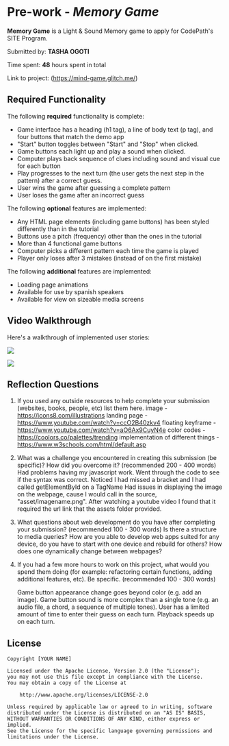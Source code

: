 # Pre-work - *Memory Game*

**Memory Game** is a Light & Sound Memory game to apply for CodePath's SITE Program. 

Submitted by: **TASHA OGOTI**

Time spent: **48** hours spent in total

Link to project: (https://mind-game.glitch.me/)

## Required Functionality

The following **required** functionality is complete:

* Game interface has a heading (h1 tag), a line of body text (p tag), and four buttons that match the demo app
* "Start" button toggles between "Start" and "Stop" when clicked. 
* Game buttons each light up and play a sound when clicked. 
* Computer plays back sequence of clues including sound and visual cue for each button
* Play progresses to the next turn (the user gets the next step in the pattern) after a correct guess. 
* User wins the game after guessing a complete pattern
* User loses the game after an incorrect guess

The following **optional** features are implemented:

* Any HTML page elements (including game buttons) has been styled differently than in the tutorial
* Buttons use a pitch (frequency) other than the ones in the tutorial
* More than 4 functional game buttons
* Computer picks a different pattern each time the game is played
* Player only loses after 3 mistakes (instead of on the first mistake)

The following **additional** features are implemented:

- Loading page animations
- Available for use by spanish speakers
- Available for view on sizeable media screens 

## Video Walkthrough

Here's a walkthrough of implemented user stories:

![](https://i.imgur.com/eEyaagy.gif)

![](https://i.imgur.com/gXfQlMI.gif)

## Reflection Questions
1. If you used any outside resources to help complete your submission (websites, books, people, etc) list them here. 
image - https://icons8.com/illustrations
landing page - https://www.youtube.com/watch?v=ccO2B40zkv4
floating keyframe - https://www.youtube.com/watch?v=aO6Ax9CuyN4e
color codes - https://coolors.co/palettes/trending
implementation of different things - https://www.w3schools.com/html/default.asp

2. What was a challenge you encountered in creating this submission (be specific)? How did you overcome it? (recommended 200 - 400 words) 
Had problems having my javascript work. Went through the code to see if the syntax was correct. Noticed I had missed a bracket and I had called getElementById on a TagName
Had issues in displaying the image on the webpage, cause I would call in the source, "asset/imagename.png". After watching a youtube video I found that it required the url link that the assets folder provided.

3. What questions about web development do you have after completing your submission? (recommended 100 - 300 words) 
Is there a structure to media queries?
How are you able to develop web apps suited for any device, do you have to start with one device and rebuild for others?
How does one dynamically change between webpages?

4. If you had a few more hours to work on this project, what would you spend them doing (for example: refactoring certain functions, adding additional features, etc). Be specific. (recommended 100 - 300 words) 

   Game button appearance change goes beyond color (e.g. add an image). 
   Game button sound is more complex than a single tone (e.g. an audio file, a chord, a sequence of multiple tones).
   User has a limited amount of time to enter their guess on each turn.
   Playback speeds up on each turn.


## License

    Copyright [YOUR NAME]

    Licensed under the Apache License, Version 2.0 (the "License");
    you may not use this file except in compliance with the License.
    You may obtain a copy of the License at

        http://www.apache.org/licenses/LICENSE-2.0

    Unless required by applicable law or agreed to in writing, software
    distributed under the License is distributed on an "AS IS" BASIS,
    WITHOUT WARRANTIES OR CONDITIONS OF ANY KIND, either express or implied.
    See the License for the specific language governing permissions and
    limitations under the License.